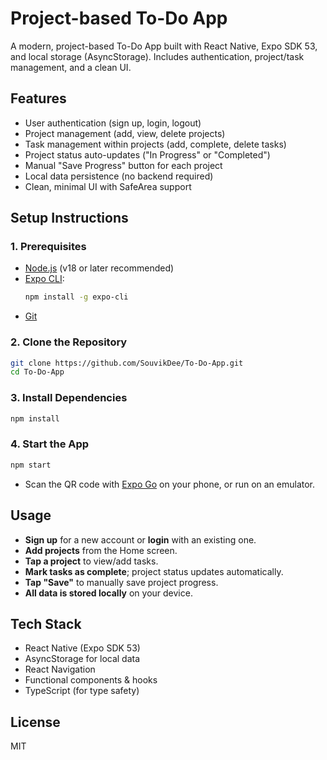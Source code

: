 # Project-based To-Do App

A modern, project-based To-Do App built with React Native, Expo SDK 53, and local storage (AsyncStorage). Includes authentication, project/task management, and a clean UI.

## Features
- User authentication (sign up, login, logout)
- Project management (add, view, delete projects)
- Task management within projects (add, complete, delete tasks)
- Project status auto-updates ("In Progress" or "Completed")
- Manual "Save Progress" button for each project
- Local data persistence (no backend required)
- Clean, minimal UI with SafeArea support

## Setup Instructions

### 1. Prerequisites
- [Node.js](https://nodejs.org/) (v18 or later recommended)
- [Expo CLI](https://docs.expo.dev/get-started/installation/):
  ```sh
  npm install -g expo-cli
  ```
- [Git](https://git-scm.com/)

### 2. Clone the Repository
```sh
git clone https://github.com/SouvikDee/To-Do-App.git
cd To-Do-App
```

### 3. Install Dependencies
```sh
npm install
```

### 4. Start the App
```sh
npm start
```
- Scan the QR code with [Expo Go](https://expo.dev/client) on your phone, or run on an emulator.

## Usage
- **Sign up** for a new account or **login** with an existing one.
- **Add projects** from the Home screen.
- **Tap a project** to view/add tasks.
- **Mark tasks as complete**; project status updates automatically.
- **Tap "Save"** to manually save project progress.
- **All data is stored locally** on your device.

## Tech Stack
- React Native (Expo SDK 53)
- AsyncStorage for local data
- React Navigation
- Functional components & hooks
- TypeScript (for type safety)

## License
MIT 
